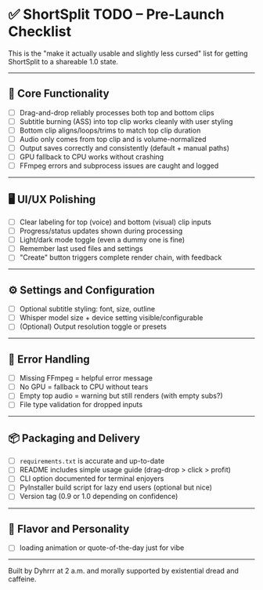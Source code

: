 # ✅ ShortSplit TODO – Pre-Launch Checklist

This is the "make it actually usable and slightly less cursed" list for getting ShortSplit to a shareable 1.0 state.

---

## 🧠 Core Functionality

- [ ] Drag-and-drop reliably processes both top and bottom clips
- [ ] Subtitle burning (ASS) into top clip works cleanly with user styling
- [ ] Bottom clip aligns/loops/trims to match top clip duration
- [ ] Audio only comes from top clip and is volume-normalized
- [ ] Output saves correctly and consistently (default + manual paths)
- [ ] GPU fallback to CPU works without crashing
- [ ] FFmpeg errors and subprocess issues are caught and logged

---

## 🖥️ UI/UX Polishing

- [ ] Clear labeling for top (voice) and bottom (visual) clip inputs
- [ ] Progress/status updates shown during processing
- [ ] Light/dark mode toggle (even a dummy one is fine)
- [ ] Remember last used files and settings
- [ ] "Create" button triggers complete render chain, with feedback

---

## ⚙️ Settings and Configuration

- [ ] Optional subtitle styling: font, size, outline
- [ ] Whisper model size + device setting visible/configurable
- [ ] (Optional) Output resolution toggle or presets

---

## 🚨 Error Handling

- [ ] Missing FFmpeg = helpful error message
- [ ] No GPU = fallback to CPU without tears
- [ ] Empty top audio = warning but still renders (with empty subs?)
- [ ] File type validation for dropped inputs

---

## 📦 Packaging and Delivery

- [ ] `requirements.txt` is accurate and up-to-date
- [ ] README includes simple usage guide (drag-drop > click > profit)
- [ ] CLI option documented for terminal enjoyers
- [ ] PyInstaller build script for lazy end users (optional but nice)
- [ ] Version tag (0.9 or 1.0 depending on confidence)

---

## 🎨 Flavor and Personality
- [ ] loading animation or quote-of-the-day just for vibe

---

Built by Dyhrrr at 2 a.m. and morally supported by existential dread and caffeine.

